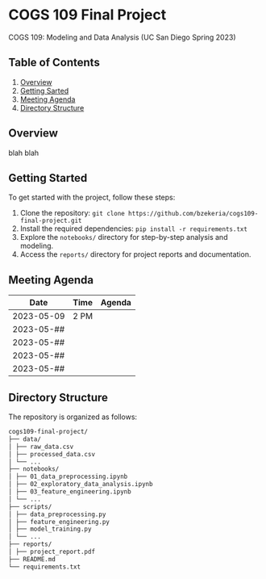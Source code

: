 # COGS 109 Final Project
COGS 109: Modeling and Data Analysis (UC San Diego Spring 2023)

## Table of Contents
1. [Overview](#overview)
2. [Getting Sarted](#start)
3. [Meeting Agenda](#agenda)
4. [Directory Structure](#directory)

<a id='overview'></a>
## Overview
blah blah

<a id='start'></a>
## Getting Started

To get started with the project, follow these steps:

1. Clone the repository: `git clone https://github.com/bzekeria/cogs109-final-project.git`
2. Install the required dependencies: `pip install -r requirements.txt`
3. Explore the `notebooks/` directory for step-by-step analysis and modeling.
4. Access the `reports/` directory for project reports and documentation.


<a id='agenda'></a>
## Meeting Agenda

| Date       | Time     | Agenda                     |
|------------|----------|----------------------------|
| 2023-05-09 | 2 PM     |                            |
| 2023-05-## |          |                            |
| 2023-05-## |          |                            |
| 2023-05-## |          |                            |
| 2023-05-## |          |                            |

<a id='directory'></a>
## Directory Structure

The repository is organized as follows:

```bash
cogs109-final-project/
├── data/
│ ├── raw_data.csv
│ ├── processed_data.csv
│ └── ...
├── notebooks/
│ ├── 01_data_preprocessing.ipynb
│ ├── 02_exploratory_data_analysis.ipynb
│ ├── 03_feature_engineering.ipynb
│ └── ...
├── scripts/
│ ├── data_preprocessing.py
│ ├── feature_engineering.py
│ ├── model_training.py
│ └── ...
├── reports/
│ ├── project_report.pdf
├── README.md
└── requirements.txt
```
